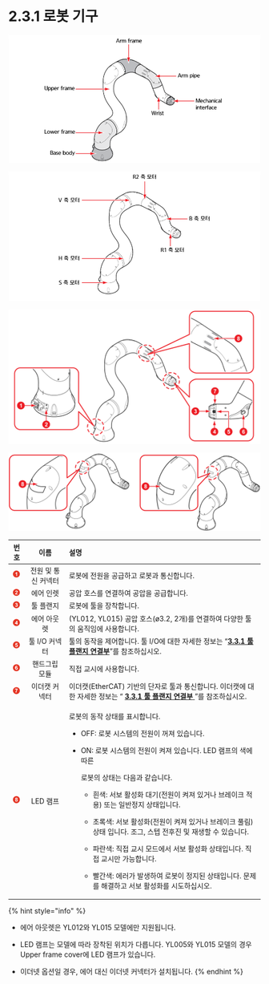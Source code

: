 # 2.3.1 로봇 기구

![&#xADF8;&#xB9BC; 7 &#xB85C;&#xBD07; &#xAE30;&#xAD6C; &#xC8FC;&#xC694; &#xBD80;&#xC704;](../../.gitbook/assets/cobot_part_name_1.png)

![&#xADF8;&#xB9BC; 8 &#xB85C;&#xBD07; &#xAE30;&#xAD6C; &#xCD95;&#xBCC4; &#xBAA8;&#xD130; ](../../.gitbook/assets/cobot_part_name_2.png)

![&#xADF8;&#xB9BC; 9 &#xB85C;&#xBD07; &#xAE30;&#xAD6C;\(YL012\) &#xC5F0;&#xACB0; &#xBC0F; &#xD45C;&#xC2DC; &#xC7A5;&#xCE58;](../../.gitbook/assets/cobot_part_name_3.png)

![&#xADF8;&#xB9BC; 10 &#xB85C;&#xBD07; &#xAE30;&#xAD6C;\(YL005: &#xC88C;, YL015: &#xC6B0;\) LED &#xB7A8;&#xD504;](../../.gitbook/assets/cobot_part_name_4.png)

<table>
  <thead>
    <tr>
      <th style="text-align:center"><b>&#xBC88;&#xD638;</b>
      </th>
      <th style="text-align:center"><b>&#xC774;&#xB984;</b>
      </th>
      <th style="text-align:left"> <b>&#xC124;&#xBA85;</b>
      </th>
    </tr>
  </thead>
  <tbody>
    <tr>
      <td style="text-align:center">
        <img src="../../.gitbook/assets/1.png" alt/>
      </td>
      <td style="text-align:center">&#xC804;&#xC6D0; &#xBC0F; &#xD1B5;&#xC2E0; &#xCEE4;&#xB125;&#xD130;</td>
      <td
      style="text-align:left">&#xB85C;&#xBD07;&#xC5D0; &#xC804;&#xC6D0;&#xC744; &#xACF5;&#xAE09;&#xD558;&#xACE0;
        &#xB85C;&#xBD07;&#xACFC; &#xD1B5;&#xC2E0;&#xD569;&#xB2C8;&#xB2E4;.</td>
    </tr>
    <tr>
      <td style="text-align:center">
        <img src="../../.gitbook/assets/2.png" alt/>
      </td>
      <td style="text-align:center">&#xC5D0;&#xC5B4; &#xC778;&#xB81B;</td>
      <td style="text-align:left">&#xACF5;&#xC555; &#xD638;&#xC2A4;&#xB97C; &#xC5F0;&#xACB0;&#xD558;&#xC5EC;
        &#xACF5;&#xC555;&#xC744; &#xACF5;&#xAE09;&#xD569;&#xB2C8;&#xB2E4;.</td>
    </tr>
    <tr>
      <td style="text-align:center">
        <img src="../../.gitbook/assets/3.png" alt/>
      </td>
      <td style="text-align:center">&#xD234; &#xD50C;&#xB79C;&#xC9C0;</td>
      <td style="text-align:left">&#xB85C;&#xBD07;&#xC5D0; &#xD234;&#xC744; &#xC7A5;&#xCC29;&#xD569;&#xB2C8;&#xB2E4;.</td>
    </tr>
    <tr>
      <td style="text-align:center">
        <img src="../../.gitbook/assets/4.png" alt/>
      </td>
      <td style="text-align:center">&#xC5D0;&#xC5B4; &#xC544;&#xC6C3;&#xB81B;</td>
      <td style="text-align:left">(YL012, YL015) &#xACF5;&#xC555; &#xD638;&#xC2A4;(&#xF8;3.2, 2&#xAC1C;)&#xB97C;
        &#xC5F0;&#xACB0;&#xD558;&#xC5EC; &#xB2E4;&#xC591;&#xD55C; &#xD234;&#xC758;
        &#xC6C0;&#xC9C1;&#xC784;&#xC5D0; &#xC0AC;&#xC6A9;&#xD569;&#xB2C8;&#xB2E4;.</td>
    </tr>
    <tr>
      <td style="text-align:center">
        <img src="../../.gitbook/assets/5.png" alt/>
      </td>
      <td style="text-align:center">&#xD234; I/O &#xCEE4;&#xB125;&#xD130;</td>
      <td style="text-align:left">&#xD234;&#xC758; &#xB3D9;&#xC791;&#xC744; &#xC81C;&#xC5B4;&#xD569;&#xB2C8;&#xB2E4;.
        &#xD234; I/O&#xC5D0; &#xB300;&#xD55C; &#xC790;&#xC138;&#xD55C; &#xC815;&#xBCF4;&#xB294;
        &#x201C;<a href="../../3-product-install/3-3-robot-interface/1-tool-flange-connection-point/"><b>3.3.1 &#xD234; &#xD50C;&#xB79C;&#xC9C0; &#xC5F0;&#xACB0;&#xBD80;</b></a>&#x201D;&#xB97C;
        &#xCC38;&#xC870;&#xD558;&#xC2ED;&#xC2DC;&#xC624;.</td>
    </tr>
    <tr>
      <td style="text-align:center">
        <img src="../../.gitbook/assets/6.png" alt/>
      </td>
      <td style="text-align:center">&#xD578;&#xB4DC;&#xADF8;&#xB9BD; &#xBAA8;&#xB4C8;</td>
      <td style="text-align:left">&#xC9C1;&#xC811; &#xAD50;&#xC2DC;&#xC5D0; &#xC0AC;&#xC6A9;&#xD569;&#xB2C8;&#xB2E4;.</td>
    </tr>
    <tr>
      <td style="text-align:center">
        <img src="../../.gitbook/assets/7.png" alt/>
      </td>
      <td style="text-align:center">&#xC774;&#xB354;&#xCEA3; &#xCEE4;&#xB125;&#xD130;</td>
      <td style="text-align:left">&#xC774;&#xB354;&#xCEA3;(EtherCAT) &#xAE30;&#xBC18;&#xC758; &#xB2E8;&#xC790;&#xB85C;
        &#xD234;&#xACFC; &#xD1B5;&#xC2E0;&#xD569;&#xB2C8;&#xB2E4;. &#xC774;&#xB354;&#xCEA3;&#xC5D0;
        &#xB300;&#xD55C; &#xC790;&#xC138;&#xD55C; &#xC815;&#xBCF4;&#xB294; &#x201C;
        <a
        href="../../3-product-install/3-3-robot-interface/1-tool-flange-connection-point/"><b>3.3.1 &#xD234; &#xD50C;&#xB79C;&#xC9C0; &#xC5F0;&#xACB0;&#xBD80;</b>
          </a>&#x201D;&#xB97C; &#xCC38;&#xC870;&#xD558;&#xC2ED;&#xC2DC;&#xC624;.</td>
    </tr>
    <tr>
      <td style="text-align:center">
        <img src="../../.gitbook/assets/8.png" alt/>
      </td>
      <td style="text-align:center">LED &#xB7A8;&#xD504;</td>
      <td style="text-align:left">
        <p>&#xB85C;&#xBD07;&#xC758; &#xB3D9;&#xC791; &#xC0C1;&#xD0DC;&#xB97C; &#xD45C;&#xC2DC;&#xD569;&#xB2C8;&#xB2E4;.
          <br
          />
        </p>
        <ul>
          <li>
            <p>OFF: &#xB85C;&#xBD07; &#xC2DC;&#xC2A4;&#xD15C;&#xC758; &#xC804;&#xC6D0;&#xC774;
              &#xAEBC;&#xC838; &#xC788;&#xC2B5;&#xB2C8;&#xB2E4;.</p>
            <p></p>
          </li>
          <li>
            <p>ON: &#xB85C;&#xBD07; &#xC2DC;&#xC2A4;&#xD15C;&#xC758; &#xC804;&#xC6D0;&#xC774;
              &#xCF1C;&#xC838; &#xC788;&#xC2B5;&#xB2C8;&#xB2E4;. LED &#xB7A8;&#xD504;&#xC758;
              &#xC0C9;&#xC5D0; &#xB530;&#xB978;</p>
            <p>&#xB85C;&#xBD07;&#xC758; &#xC0C1;&#xD0DC;&#xB294; &#xB2E4;&#xC74C;&#xACFC;
              &#xAC19;&#xC2B5;&#xB2C8;&#xB2E4;.</p>
            <ul>
              <li>
                <p>&#xD770;&#xC0C9;: &#xC11C;&#xBCF4; &#xD65C;&#xC131;&#xD654; &#xB300;&#xAE30;(&#xC804;&#xC6D0;&#xC774;
                  &#xCF1C;&#xC838; &#xC788;&#xAC70;&#xB098; &#xBE0C;&#xB808;&#xC774;&#xD06C;
                  &#xC801;&#xC6A9;) &#xB610;&#xB294; &#xC77C;&#xBC18;&#xC815;&#xC9C0; &#xC0C1;&#xD0DC;&#xC785;&#xB2C8;&#xB2E4;.
                  <br
                  />
                </p>
                <p></p>
              </li>
              <li>
                <p>&#xCD08;&#xB85D;&#xC0C9;: &#xC11C;&#xBCF4; &#xD65C;&#xC131;&#xD654;(&#xC804;&#xC6D0;&#xC774;
                  &#xCF1C;&#xC838; &#xC788;&#xAC70;&#xB098; &#xBE0C;&#xB808;&#xC774;&#xD06C;
                  &#xD480;&#xB9BC;) &#xC0C1;&#xD0DC; &#xC785;&#xB2C8;&#xB2E4;. &#xC870;&#xADF8;,
                  &#xC2A4;&#xD15D; &#xC804;&#xD6C4;&#xC9C4; &#xBC0F; &#xC7AC;&#xC0DD;&#xD560;
                  &#xC218; &#xC788;&#xC2B5;&#xB2C8;&#xB2E4;.
                  <br />
                </p>
                <p></p>
              </li>
              <li>
                <p>&#xD30C;&#xB780;&#xC0C9;: &#xC9C1;&#xC811; &#xAD50;&#xC2DC; &#xBAA8;&#xB4DC;&#xC5D0;&#xC11C;
                  &#xC11C;&#xBCF4; &#xD65C;&#xC131;&#xD654; &#xC0C1;&#xD0DC;&#xC785;&#xB2C8;&#xB2E4;.
                  &#xC9C1;&#xC811; &#xAD50;&#xC2DC;&#xB9CC; &#xAC00;&#xB2A5;&#xD569;&#xB2C8;&#xB2E4;.
                  <br
                  />
                </p>
                <p></p>
              </li>
              <li>&#xBE68;&#xAC04;&#xC0C9;: &#xC5D0;&#xB7EC;&#xAC00; &#xBC1C;&#xC0DD;&#xD558;&#xC5EC;
                &#xB85C;&#xBD07;&#xC774; &#xC815;&#xC9C0;&#xB41C; &#xC0C1;&#xD0DC;&#xC785;&#xB2C8;&#xB2E4;.
                &#xBB38;&#xC81C;&#xB97C; &#xD574;&#xACB0;&#xD558;&#xACE0; &#xC11C;&#xBCF4;
                &#xD65C;&#xC131;&#xD654;&#xB97C; &#xC2DC;&#xB3C4;&#xD558;&#xC2ED;&#xC2DC;&#xC624;.</li>
            </ul>
          </li>
        </ul>
      </td>
    </tr>
  </tbody>
</table>

{% hint style="info" %}
* 에어 아웃렛은 YL012와 YL015 모델에만 지원됩니다.

* LED 램프는 모델에 따라 장착된 위치가 다릅니다. YL005와 YL015 모델의 경우 Upper frame cover에 LED 램프가 있습니다.

* 이더넷 옵션일 경우, 에어 대신 이더넷 커넥터가 설치됩니다.
{% endhint %}

